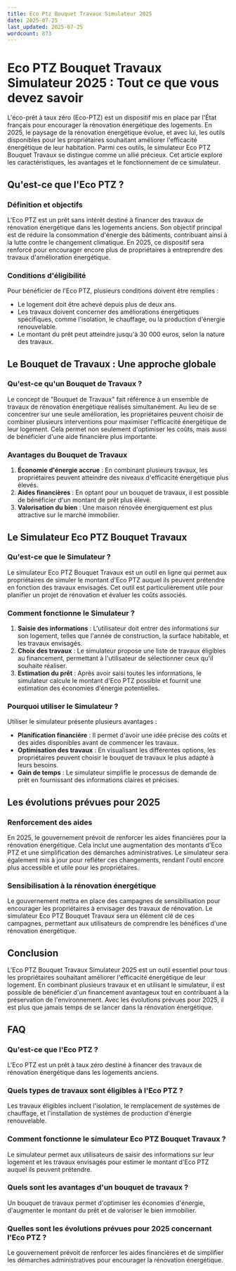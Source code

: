 ```yaml
---
title: Eco Ptz Bouquet Travaux Simulateur 2025
date: 2025-07-25
last_updated: 2025-07-25
wordcount: 873
---
```


# Eco PTZ Bouquet Travaux Simulateur 2025 : Tout ce que vous devez savoir

L'éco-prêt à taux zéro (Eco-PTZ) est un dispositif mis en place par l'État français pour encourager la rénovation énergétique des logements. En 2025, le paysage de la rénovation énergétique évolue, et avec lui, les outils disponibles pour les propriétaires souhaitant améliorer l'efficacité énergétique de leur habitation. Parmi ces outils, le simulateur Eco PTZ Bouquet Travaux se distingue comme un allié précieux. Cet article explore les caractéristiques, les avantages et le fonctionnement de ce simulateur.

## Qu'est-ce que l'Eco PTZ ?

### Définition et objectifs

L'Eco PTZ est un prêt sans intérêt destiné à financer des travaux de rénovation énergétique dans les logements anciens. Son objectif principal est de réduire la consommation d'énergie des bâtiments, contribuant ainsi à la lutte contre le changement climatique. En 2025, ce dispositif sera renforcé pour encourager encore plus de propriétaires à entreprendre des travaux d'amélioration énergétique.

### Conditions d'éligibilité

Pour bénéficier de l'Eco PTZ, plusieurs conditions doivent être remplies :
- Le logement doit être achevé depuis plus de deux ans.
- Les travaux doivent concerner des améliorations énergétiques spécifiques, comme l'isolation, le chauffage, ou la production d'énergie renouvelable.
- Le montant du prêt peut atteindre jusqu'à 30 000 euros, selon la nature des travaux.

## Le Bouquet de Travaux : Une approche globale

### Qu'est-ce qu'un Bouquet de Travaux ?

Le concept de "Bouquet de Travaux" fait référence à un ensemble de travaux de rénovation énergétique réalisés simultanément. Au lieu de se concentrer sur une seule amélioration, les propriétaires peuvent choisir de combiner plusieurs interventions pour maximiser l'efficacité énergétique de leur logement. Cela permet non seulement d'optimiser les coûts, mais aussi de bénéficier d'une aide financière plus importante.

### Avantages du Bouquet de Travaux

1. **Économie d'énergie accrue** : En combinant plusieurs travaux, les propriétaires peuvent atteindre des niveaux d'efficacité énergétique plus élevés.
2. **Aides financières** : En optant pour un bouquet de travaux, il est possible de bénéficier d'un montant de prêt plus élevé.
3. **Valorisation du bien** : Une maison rénovée énergiquement est plus attractive sur le marché immobilier.

## Le Simulateur Eco PTZ Bouquet Travaux

### Qu'est-ce que le Simulateur ?

Le simulateur Eco PTZ Bouquet Travaux est un outil en ligne qui permet aux propriétaires de simuler le montant d'Eco PTZ auquel ils peuvent prétendre en fonction des travaux envisagés. Cet outil est particulièrement utile pour planifier un projet de rénovation et évaluer les coûts associés.

### Comment fonctionne le Simulateur ?

1. **Saisie des informations** : L'utilisateur doit entrer des informations sur son logement, telles que l'année de construction, la surface habitable, et les travaux envisagés.
2. **Choix des travaux** : Le simulateur propose une liste de travaux éligibles au financement, permettant à l'utilisateur de sélectionner ceux qu'il souhaite réaliser.
3. **Estimation du prêt** : Après avoir saisi toutes les informations, le simulateur calcule le montant d'Eco PTZ possible et fournit une estimation des économies d'énergie potentielles.

### Pourquoi utiliser le Simulateur ?

Utiliser le simulateur présente plusieurs avantages :
- **Planification financière** : Il permet d'avoir une idée précise des coûts et des aides disponibles avant de commencer les travaux.
- **Optimisation des travaux** : En visualisant les différentes options, les propriétaires peuvent choisir le bouquet de travaux le plus adapté à leurs besoins.
- **Gain de temps** : Le simulateur simplifie le processus de demande de prêt en fournissant des informations claires et précises.

## Les évolutions prévues pour 2025

### Renforcement des aides

En 2025, le gouvernement prévoit de renforcer les aides financières pour la rénovation énergétique. Cela inclut une augmentation des montants d'Eco PTZ et une simplification des démarches administratives. Le simulateur sera également mis à jour pour refléter ces changements, rendant l'outil encore plus accessible et utile pour les propriétaires.

### Sensibilisation à la rénovation énergétique

Le gouvernement mettra en place des campagnes de sensibilisation pour encourager les propriétaires à envisager des travaux de rénovation. Le simulateur Eco PTZ Bouquet Travaux sera un élément clé de ces campagnes, permettant aux utilisateurs de comprendre les bénéfices d'une rénovation énergétique.

## Conclusion

L'Eco PTZ Bouquet Travaux Simulateur 2025 est un outil essentiel pour tous les propriétaires souhaitant améliorer l'efficacité énergétique de leur logement. En combinant plusieurs travaux et en utilisant le simulateur, il est possible de bénéficier d'un financement avantageux tout en contribuant à la préservation de l'environnement. Avec les évolutions prévues pour 2025, il est plus que jamais temps de se lancer dans la rénovation énergétique.

## FAQ

### Qu'est-ce que l'Eco PTZ ?

L'Eco PTZ est un prêt à taux zéro destiné à financer des travaux de rénovation énergétique dans les logements anciens.

### Quels types de travaux sont éligibles à l'Eco PTZ ?

Les travaux éligibles incluent l'isolation, le remplacement de systèmes de chauffage, et l'installation de systèmes de production d'énergie renouvelable.

### Comment fonctionne le simulateur Eco PTZ Bouquet Travaux ?

Le simulateur permet aux utilisateurs de saisir des informations sur leur logement et les travaux envisagés pour estimer le montant d'Eco PTZ auquel ils peuvent prétendre.

### Quels sont les avantages d'un bouquet de travaux ?

Un bouquet de travaux permet d'optimiser les économies d'énergie, d'augmenter le montant du prêt et de valoriser le bien immobilier.

### Quelles sont les évolutions prévues pour 2025 concernant l'Eco PTZ ?

Le gouvernement prévoit de renforcer les aides financières et de simplifier les démarches administratives pour encourager la rénovation énergétique.
